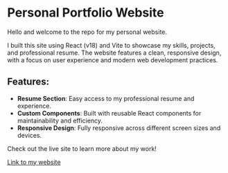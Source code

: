 
# Personal Portfolio Website

Hello and welcome to the repo for my personal website.

I built this site using React (v18) and Vite to showcase my skills, projects, and professional resume. The website features a clean, responsive design, with a focus on user experience and modern web development practices.

## Features:
- **Resume Section**: Easy access to my professional resume and experience.
- **Custom Components**: Built with reusable React components for maintainability and efficiency.
- **Responsive Design**: Fully responsive across different screen sizes and devices.

Check out the live site to learn more about my work!

[Link to my website](https://asermalik.github.io/personalwebsite)
